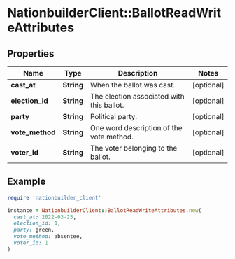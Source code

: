 # NationbuilderClient::BallotReadWriteAttributes

## Properties

| Name | Type | Description | Notes |
| ---- | ---- | ----------- | ----- |
| **cast_at** | **String** | When the ballot was cast. | [optional] |
| **election_id** | **String** | The election associated with this ballot. | [optional] |
| **party** | **String** | Political party. | [optional] |
| **vote_method** | **String** | One word description of the vote method. | [optional] |
| **voter_id** | **String** | The voter belonging to the ballot. | [optional] |

## Example

```ruby
require 'nationbuilder_client'

instance = NationbuilderClient::BallotReadWriteAttributes.new(
  cast_at: 2022-03-25,
  election_id: 1,
  party: green,
  vote_method: absentee,
  voter_id: 1
)
```


